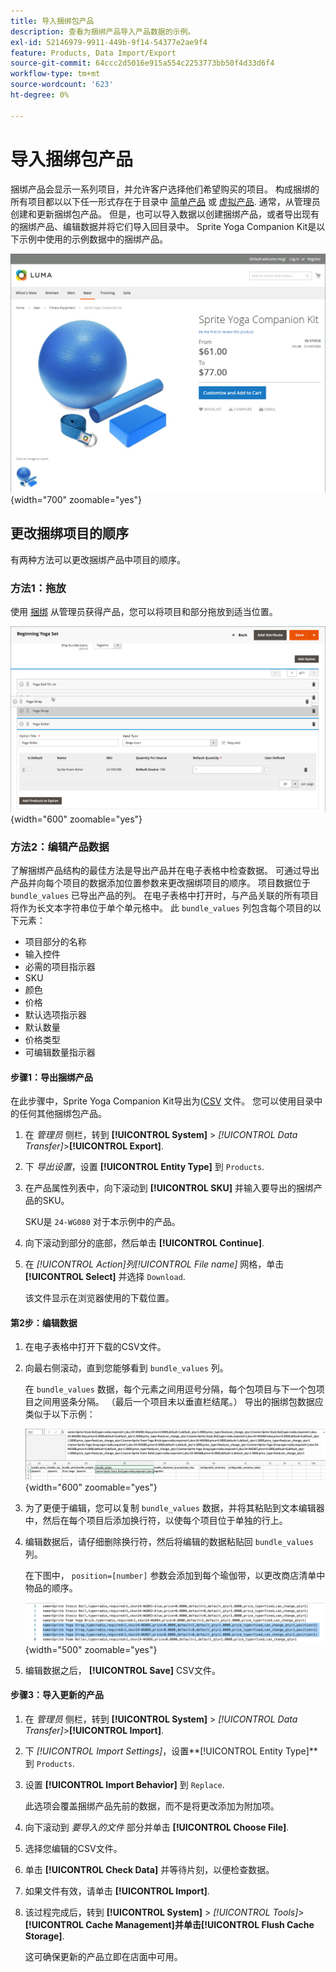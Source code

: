 ```yaml
---
title: 导入捆绑包产品
description: 查看为捆绑产品导入产品数据的示例。
exl-id: 52146979-9911-449b-9f14-54377e2ae9f4
feature: Products, Data Import/Export
source-git-commit: 64ccc2d5016e915a554c2253773bb50f4d33d6f4
workflow-type: tm+mt
source-wordcount: '623'
ht-degree: 0%

---
```


# 导入捆绑包产品

捆绑产品会显示一系列项目，并允许客户选择他们希望购买的项目。 构成捆绑的所有项目都以以下任一形式存在于目录中 [简单产品](../catalog/product-create-simple.md) 或 [虚拟产品](../catalog/product-create-virtual.md). 通常，从管理员创建和更新捆绑包产品。 但是，也可以导入数据以创建捆绑产品，或者导出现有的捆绑产品、编辑数据并将它们导入回目录中。 Sprite Yoga Companion Kit是以下示例中使用的示例数据中的捆绑产品。

![捆绑产品](../catalog/assets/product-bundle.png){width="700" zoomable="yes"}

## 更改捆绑项目的顺序

有两种方法可以更改捆绑产品中项目的顺序。

### 方法1：拖放

使用 [捆绑](../catalog/product-create-bundle.md) 从管理员获得产品，您可以将项目和部分拖放到适当位置。

![捆绑包项目](../catalog/assets/product-bundle-items-move.png){width="600" zoomable="yes"}

### 方法2：编辑产品数据

了解捆绑产品结构的最佳方法是导出产品并在电子表格中检查数据。 可通过导出产品并向每个项目的数据添加位置参数来更改捆绑项目的顺序。 项目数据位于 `bundle_values` 已导出产品的列。 在电子表格中打开时，与产品关联的所有项目将作为长文本字符串位于单个单元格中。 此 `bundle_values` 列包含每个项目的以下元素：

- 项目部分的名称
- 输入控件
- 必需的项目指示器
- SKU
- 颜色
- 价格
- 默认选项指示器
- 默认数量
- 价格类型
- 可编辑数量指示器

#### 步骤1：导出捆绑产品

在此步骤中，Sprite Yoga Companion Kit导出为([CSV](data-csv.md) 文件。 您可以使用目录中的任何其他捆绑包产品。

1. 在 _管理员_ 侧栏，转到 **[!UICONTROL System]** > _[!UICONTROL Data Transfer]_>**[!UICONTROL Export]**.

1. 下 _导出设置_，设置 **[!UICONTROL Entity Type]** 到 `Products`.

1. 在产品属性列表中，向下滚动到 **[!UICONTROL SKU]** 并输入要导出的捆绑产品的SKU。

   SKU是 `24-WG080` 对于本示例中的产品。

1. 向下滚动到部分的底部，然后单击 **[!UICONTROL Continue]**.

1. 在 _[!UICONTROL Action]_列_[!UICONTROL File name]_ 网格，单击 **[!UICONTROL Select]** 并选择 `Download`.

   该文件显示在浏览器使用的下载位置。

#### 第2步：编辑数据

1. 在电子表格中打开下载的CSV文件。

1. 向最右侧滚动，直到您能够看到 `bundle_values` 列。

   在 `bundle_values` 数据，每个元素之间用逗号分隔，每个包项目与下一个包项目之间用竖条分隔。 （最后一个项目未以垂直栏结尾。） 导出的捆绑包数据应类似于以下示例：

   ![捆绑包值](./assets/product-bundle-values-export-data.png){width="600" zoomable="yes"}

1. 为了更便于编辑，您可以复制 `bundle_values` 数据，并将其粘贴到文本编辑器中，然后在每个项目后添加换行符，以使每个项目位于单独的行上。

1. 编辑数据后，请仔细删除换行符，然后将编辑的数据粘贴回 `bundle_values` 列。

   在下图中， `position=[number]` 参数会添加到每个瑜伽带，以更改商店清单中物品的顺序。

   ![位置参数](./assets/product-bundle-values-position-parameter.png){width="500" zoomable="yes"}

1. 编辑数据之后， **[!UICONTROL Save]** CSV文件。

#### 步骤3：导入更新的产品

1. 在 _管理员_ 侧栏，转到 **[!UICONTROL System]** > _[!UICONTROL Data Transfer]_>**[!UICONTROL Import]**.

1. 下 _[!UICONTROL Import Settings]_，设置&#x200B;**[!UICONTROL Entity Type]**到 `Products`.

1. 设置 **[!UICONTROL Import Behavior]** 到 `Replace`.

   此选项会覆盖捆绑产品先前的数据，而不是将更改添加为附加项。

1. 向下滚动到 _要导入的文件_ 部分并单击 **[!UICONTROL Choose File]**.

1. 选择您编辑的CSV文件。

1. 单击 **[!UICONTROL Check Data]** 并等待片刻，以便检查数据。

1. 如果文件有效，请单击 **[!UICONTROL Import]**.

1. 该过程完成后，转到 **[!UICONTROL System]** > _[!UICONTROL Tools]_>**[!UICONTROL Cache Management]**并单击&#x200B;**[!UICONTROL Flush Cache Storage]**.

   这可确保更新的产品立即在店面中可用。
